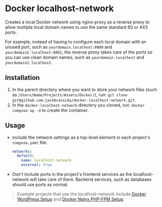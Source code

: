 # Docker localhost-network

Creates a local Docker network using nginx-proxy as a reverse proxy to allow multiple local domain names to use the same standard 80 or 443 ports.

For example, instead of having to configure each local domain with an unused port, such as `yourdomain.localhost:8080` and `yourdomain2.localhost:8081`, the reverse proxy takes care of the ports so you can use clean domain names, such as `yourdomain.localhost` and `yourdomain2.localhost`.

## Installation

1. In the parent directory where you want to store your network files (such as `/Users/Name/Projects/Assets/Docker/`), run: `git clone git@github.com:jacobcassidy/docker-localhost-network.git`.
2. In the `docker-localhost-network` directory you cloned, run: `docker compose up -d` to create the container.

## Usage

- Include the network settings as a top-level element in each project's `compose.yaml` file:
  ```yaml
  networks:
    default:
      name: localhost-network
      external: true
  ```
- Don't include ports in the project's frontend services as the localhost-network will take care of them. Backend services, such as databases should use ports as normal.

> Example projects that use the localhost-network include [Docker WordPress Setup](https://github.com/jacobcassidy/docker-wordpress-setup) and [Docker Nginx PHP-FPM Setup](https://github.com/jacobcassidy/docker-nginx-phpfpm-setup).
